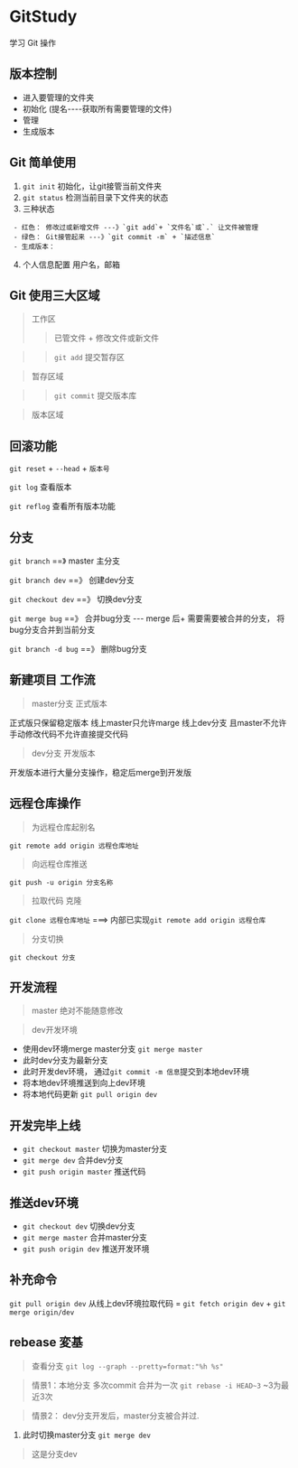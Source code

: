 # GitStudy
学习 Git 操作

## 版本控制
- 进入要管理的文件夹
- 初始化 (提名----获取所有需要管理的文件)
- 管理 
- 生成版本


## Git 简单使用
1. `git init` 初始化，让git接管当前文件夹
2. `git status` 检测当前目录下文件夹的状态
3. 三种状态
```
 - 红色： 修改过或新增文件 ---》`git add`+ `文件名`或`.` 让文件被管理
 - 绿色： Git接管起来 ---》`git commit -m` + `描述信息`
 - 生成版本： 
```
4. 个人信息配置 用户名，邮箱

## Git 使用三大区域
> 工作区
>> 已管文件 + 修改文件或新文件

>> `git add` 提交暂存区 

> 暂存区域

>> `git commit` 提交版本库  


> 版本区域


## 回滚功能

`git reset` + `--head` + `版本号`

`git log` 查看版本

`git reflog` 查看所有版本功能


## 分支
`git branch` ==》 master 主分支

`git branch dev` ==》 创建dev分支

`git checkout dev` ==》 切换dev分支

`git merge bug` ==》 合并bug分支 --- merge 后+ 需要需要被合并的分支， 将bug分支合并到当前分支

`git branch -d bug` ==》 删除bug分支


## 新建项目 工作流

> master分支 正式版本

正式版只保留稳定版本
线上master只允许marge 线上dev分支 且master不允许手动修改代码不允许直接提交代码

> dev分支 开发版本

开发版本进行大量分支操作，稳定后merge到开发版

## 远程仓库操作

> 为远程仓库起别名

`git remote add origin 远程仓库地址`

> 向远程仓库推送

`git push -u origin 分支名称`

> 拉取代码 克隆

`git clone 远程仓库地址` ===> 内部已实现`git remote add origin 远程仓库`

> 分支切换

`git checkout 分支`

## 开发流程
> master 绝对不能随意修改

> dev开发环境 
- 使用dev环境merge master分支 `git merge master` 
- 此时dev分支为最新分支
- 此时开发dev环境， 通过`git commit -m 信息`提交到本地dev环境
- 将本地dev环境推送到向上dev环境
- 将本地代码更新 `git pull origin dev`

## 开发完毕上线
- `git checkout master` 切换为master分支
- `git merge dev` 合并dev分支
- `git push origin master` 推送代码

## 推送dev环境
- `git checkout dev` 切换dev分支
- `git merge master` 合并master分支
- `git push origin dev` 推送开发环境

## 补充命令
`git pull origin dev` 从线上dev环境拉取代码 = `git fetch origin dev` + `git merge origin/dev`

## rebease 変基

> 查看分支 `git log --graph --pretty=format:"%h %s"`

> 情景1：本地分支 多次commit 合并为一次 `git rebase -i HEAD~3` ~3为最近3次

> 情景2： dev分支开发后，master分支被合并过.
1. 此时切换master分支 `git merge dev`

> 这是分支dev